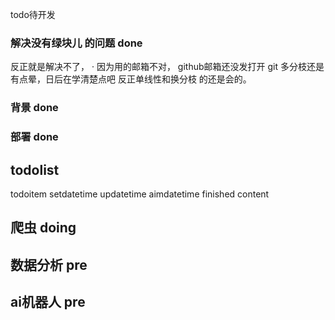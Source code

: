 todo待开发
### 解决没有绿块儿 的问题 done  
反正就是解决不了， ·
因为用的邮箱不对， github邮箱还没发打开
git 多分枝还是有点晕，日后在学清楚点吧
反正单线性和换分枝 的还是会的。
### 背景 done
### 部署 done
## todolist

todoitem 
setdatetime
updatetime
aimdatetime
finished
content




## 爬虫 doing

## 数据分析 pre

## ai机器人  pre
